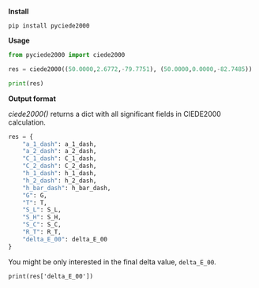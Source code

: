 **Install**

`pip install pyciede2000`

**Usage**

```python
from pyciede2000 import ciede2000

res = ciede2000((50.0000,2.6772,-79.7751), (50.0000,0.0000,-82.7485))

print(res)
```

**Output format**

_ciede2000()_ returns a dict with all significant fields in CIEDE2000 calculation.

```python
res = {
	"a_1_dash": a_1_dash,
	"a_2_dash": a_2_dash,
	"C_1_dash": C_1_dash,
	"C_2_dash": C_2_dash,
	"h_1_dash": h_1_dash,
	"h_2_dash": h_2_dash,
	"h_bar_dash": h_bar_dash,
	"G": G,
	"T": T,
	"S_L": S_L,
	"S_H": S_H,
	"S_C": S_C,
	"R_T": R_T,
	"delta_E_00": delta_E_00
}
```

You might be only interested in the final delta value, `delta_E_00`.

```
print(res['delta_E_00'])
```
